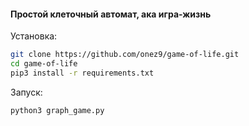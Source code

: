 #### Простой клеточный автомат, ака игра-жизнь

Установка:
```bash
git clone https://github.com/onez9/game-of-life.git
cd game-of-life 
pip3 install -r requirements.txt
```

Запуск:
```python
python3 graph_game.py

```

[//]: ![image](https://github.com/zakhar1101/Games/assets/123277983/76870fb2-f6ff-4fd1-a5c2-a9c67876259f)


